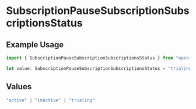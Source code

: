 # SubscriptionPauseSubscriptionSubscriptionsStatus

## Example Usage

```typescript
import { SubscriptionPauseSubscriptionSubscriptionsStatus } from "open-billing/models/operations";

let value: SubscriptionPauseSubscriptionSubscriptionsStatus = "trialing";
```

## Values

```typescript
"active" | "inactive" | "trialing"
```